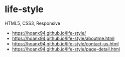 # life-style
HTML5, CSS3, Responsive


* https://hoanx94.github.io/life-style/
* https://hoanx94.github.io/life-style/aboutme.html
* https://hoanx94.github.io/life-style/contact-us.html
* https://hoanx94.github.io/life-style/page-detail.html
